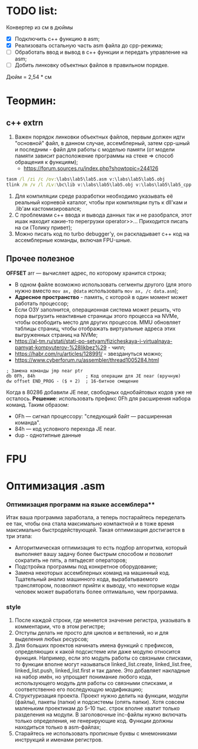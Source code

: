 # TODO list:
Конвертер из см в дюймы
- [x] Подключить c++ функцию в asm;
- [x] Реализовать остальную часть asm файла до cpp-режима;
- [ ] Обработать ввод и вывод в с++ функции и передать управление на asm;
- [ ] Добить линковку объектных файлов в правильном порядке.
  
Дюйм = 2,54 * см

# Теормин:
## c++ extrn
1. Важен порядок линковки объектных файлов, первым должен идти "основной" файл, в данном случае, ассемблерный, затем cpp-шный и последним - файл для работы с моделью памяти (от модели памяти зависит расположение программы на стеке => способ обращения к функциям);
   * https://forum.sources.ru/index.php?showtopic=244126
```bat
tasm /l /zi /c /ov:\labs\lab5\lab5.asm v:\labs\lab5\lab5.obj
tlink /m /v /l /Lv:\bc\lib v:\labs\lab5\lab5.obj v:\labs\lab5\lab5_cpp.obj v:\bc\lib\c0l.obj ,lab5.exe,,cl.lib mathl.lib emu.lib
```
1. Для компиляции среде разработки необходимо указывать её реальный корневой каталог, чтобы при компиляции путь к dll'кам и .lib'ам кастомизировался;
2. С проблемами с++ ввода и вывода данных так и не разобрался, этот ишак находит какие-то перегрузки operator>>... Приходится писать на си (Толику привет);
3. Можно писать код по turbo debugger'у, он раскладывает с++ код на ассемблерные команды, включая FPU-шные.

## Прочее полезное
**OFFSET** arr — вычисляет адрес, по которому хранится строка;
* В одном файле возможно использовать сегменты другого (для этого нужно вместо ``mov ax, @data`` использовать ``mov ax, /c data.asm``);
* **Адресное пространство** - память, с которой в один момент может работать процессор;
* Если ОЗУ заполнится, операционная система может решить, что пора выгрузить неактивные страницы этого процесса на NVMe, чтобы освободить место для других процессов. MMU обновляет таблицы страниц, чтобы отображать виртуальные адреса этих выгруженных страниц на NVMe;
* https://al-tm.ru/stati/stati-po-setyam/fizicheskaya-i-virtualnaya-pamyat-kompyuterov-%28likbez%29 - чилл;
* https://habr.com/ru/articles/128991/ - звездануться можно;
* https://www.cyberforum.ru/assembler/thread1005284.html

```x86asm
; Замена команды jmp near ptr
db 0Fh, 84h                   ; Код операции для JE near (вручную)
dw offset END_PROG - ($ + 2)  ; 16-битное смещение
```
Когда в 80286 добавили JE near, свободных однобайтовых кодов уже не осталось. **Решение**: использовать префикс 0Fh для расширения набора команд.
Таким образом:
- 0Fh — сигнал процессору: "следующий байт — расширенная команда".
- 84h — код условного перехода JE near.
- dup - однотипные данные

# FPU 

# Оптимизация .asm
### Оптимизация программ на языке ассемблера**
Итак ваша программа заработала, а теперь постарайтесь переделать ее так, чтобы она стала максимально компактной и в тоже время максимально быстродействующей.
Такая оптимизация достигается в три этапа:
* Алгоритмическая оптимизация то есть подбор алгоритма, который выполняет вашу задачу более быстрым способом и позволит сократить не пять, а пятьдесят операторов;
* Подстройка программы под конкретное оборудование;
* Замена некоторых ассемблерных команд на машинный код. Тщательный анализ машинного кода, вырабатываемого транслятором, позволяют прийти к выводу, что некоторые коды человек может выработать более оптимально, чем программа.

### style
1. После каждой строки, где меняется значение регистра, указывать в комментарии, что в этом регистре;
2. Отступы делать не просто для циклов и ветвлений, но и для выделения любых ресурсов;
3. Для больших проектов начинать имена функций с префиксов, определяющих к какой подсистеме или даже модулю относится функция. Например, если это модуль работы со связными списками, то функции вполне могут называться linked_list.create, linked_list.free, linked_list.push, linked_list.first и так далее. Это добавляет накладные на набор имён, но упрощает понимание любого кода, использующего модуль для работы со связными списками, и соответственно его последующую модификацию;
4. Структуризация проекта. Проект нужно делить на функции, модули (файлы), пакеты (папки) и подсистемы (опять папки). Хотя совсем маленьким проектикам до 5-10 тыс. строк вполне хватит только разделения на модули. В заголовочные inc-файлы нужно включать только определения, не генерирующие код. Функции должны находиться только в asm-файлах;
5. Старайтесь не использовать прописные буквы с мнемониками инструкций и именами регистров.
